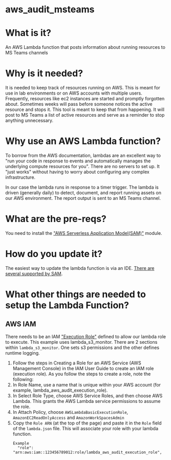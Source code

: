 # aws_audit_msteams

# What is it?
An AWS Lambda function that posts information about running resources to MS Teams channels

# Why is it needed? 
It is needed to keep track of resources running on AWS.  This is meant for use in lab environments or on AWS accounts with multiple users.  
Frequently, resources like ec2 instances are started and promptly forgotten about.  Sometimes weeks will pass before someone notices 
the active resource and stops it.  This tool is meant to keep that from happening.  It will post to MS Teams a list of active resources and serve 
as a reminder to stop anything unnecessary.

# Why use an AWS Lambda function?
To borrow from the AWS documentation, lambdas are an excellent way to "run your code in response to events and automatically manages the underlying compute resources for you".  There are no servers to set up.  It "just works" without having to worry about configuring any complex infrastructure.  

In our case the lambda runs in response to a timer trigger.  The lambda is driven (generally daily) to detect, document, and report running assets on our AWS environment. The report output is sent to an MS Teams channel.   

# What are the pre-reqs?
You need to install the ["AWS Serverless Application Model(SAM)"][3] module.

# How do you update it?
The easiest way to update the lambda function is via an IDE.  [There are several supported by SAM][4].  


# What other things are needed to setup the Lambda Function?
## AWS IAM
There needs to be an IAM ["Execution Role"][2] defined to allow our lambda role to execute. This
example uses lambda_s3_monitor. There are 2 sections within `lambda_s3_monitor`.  One sets s3 permissions and the other defines runtime logging.

1. Follow the steps in Creating a Role for an AWS Service (AWS Management Console) in the IAM User Guide to create an IAM role (execution role). As you follow the steps to create a role, note the following:
2. In Role Name, use a name that is unique within your AWS account (for example, lambda_aws_audit_execution_role).
3. In Select Role Type, choose AWS Service Roles, and then choose AWS Lambda. This grants the AWS Lambda service permissions to assume the role.
4. In Attach Policy, choose `AWSLambdaBasicExecutionRole`, `AmazonEC2ReadOnlyAccess` and `AmazonWorkSpacesAdmin`
5. Copy the `Role ARN` (at the top of the page) and paste it in the `Role` field of the `lambda.json` file. This will associate your role with your lambda function.
    ```
    Example 
      "role": "arn:aws:iam::123456789012:role/lambda_aws_audit_execution_role",
    ```


[1]: https://github.com/rackerlabs/lambda-uploader
[2]: https://docs.aws.amazon.com/lambda/latest/dg/intro-permission-model.html#lambda-intro-execution-role
[3]: https://docs.aws.amazon.com/serverless-application-model/index.html
[4]: https://docs.aws.amazon.com/serverless-application-model/latest/developerguide/what-is-sam.html
